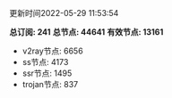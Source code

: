 更新时间2022-05-29 11:53:54

**总订阅: 241**
**总节点: 44641**
**有效节点: 13161**
- v2ray节点: 6656
- ss节点: 4173
- ssr节点: 1495
- trojan节点: 837
